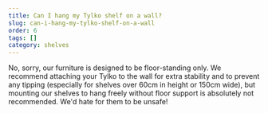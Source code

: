 ```yaml
---
title: Can I hang my Tylko shelf on a wall?
slug: can-i-hang-my-tylko-shelf-on-a-wall
order: 6
tags: []
category: shelves
---
```


No, sorry, our furniture is designed to be floor-standing only. We recommend attaching your Tylko to the wall for extra stability and to prevent any tipping (especially for shelves over 60cm in height or 150cm wide), but mounting our shelves to hang freely without floor support is absolutely not recommended. We'd hate for them to be unsafe!

